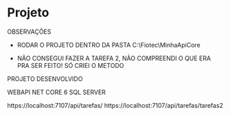 # Projeto

OBSERVAÇÕES

- RODAR O PROJETO DENTRO DA PASTA C:\Fiotec\MinhaApiCore

- NÃO CONSEGUI FAZER A TAREFA 2, NÃO COMPREENDI O QUE ERA PRA SER FEITO! 
SÓ CRIEI O METODO 

PROJETO DESENVOLVIDO 

WEBAPI NET CORE 6 
SQL SERVER 

https://localhost:7107/api/tarefas/
https://localhost:7107/api/tarefas/tarefas2
